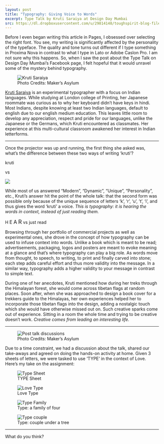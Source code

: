 ```yaml
---
layout: post
title: "Typography: Giving Voice to Words"
excerpt: Type Talk by Kruti Saraiya at Design Day Mumbai
src: https://dl.dropboxusercontent.com/u/29814148/toughspirit-blog-files/design-day-type-talk/TYPE-1.jpg
---
```


Before I even began writing this article in Pages, I obsessed over selecting the right font. You see, my writing is significantly affected by the personality of the typeface. The quality and tone turns out different if I type something in Proxima Nova in contrast to what I type in Lato or Adobe Caslon Pro. I am not sure why this happens. So, when I saw the post about the Type Talk on Design Day Mumbai’s Facebook page, I felt hopeful that it would unravel some of the mystery behind typography.

<figure>
	<img src="https://dl.dropboxusercontent.com/u/29814148/toughspirit-blog-files/design-day-type-talk/Kruti%20Saraiya.jpg" class="img-responsive" title="Kruti Saraiya" alt="Kruti Saraiya"/>
	<figcaption>Photo Credits: Maker’s Asylum</figcaption>
</figure>

[Kruti Saraiya](http://www.kruti99.com) is an experimental typographer with a focus on Indian languages. While studying at London college of Printing, her Japanese roommate was curious as to why her keyboard didn’t have keys in hindi. Most Indians, despite knowing at least two Indian languages, default to english due to our english medium education. This leaves little room to develop any appreciation, respect and pride for our languages, unlike the Japanese or the Germans, which Kruti encountered as classmates. Her experience at this multi-cultural classroom awakened her interest in Indian letterforms.

---

Once the projector was up and running, the first thing she asked was, what’s the difference between these two ways of writing ‘kruti’?

<div class="text-center">
	<p>kruti</p>
	<p>vs</p>
	<p><img src="https://dl.dropboxusercontent.com/u/29814148/toughspirit-blog-files/design-day-type-talk/krutilogo.png"></p>
</div>

While most of us answered “Modern”, “Dynamic”, “Unique”, “Personality”, etc., Kruti’s answer hit the point of the whole talk: that the second form was possible only because of the unique sequence of letters ‘k’, ‘r’, ‘u’, ’t’, ‘i’, and thus gives the word ‘kruti’ a voice. *This is typography: it is hearing the words in context, instead of just reading them.* 

<p class="text-center">
	<span>H</span>
	<span style="font-size: 1.1em;">E</span>
	<span style="font-size: 1.2em;">A</span>
	<span style="font-size: 1.3em;">R</span> 
	vs just read
</p>

Browsing through her portfolio of commercial projects as well as experimental ones, she drove in the concept of how typography can be used to infuse context into words. Unlike a book which is meant to be read; advertisements, packaging, logos and posters are meant to evoke meaning at a glance and that’s where typography can play a big role. As words move from thought, to speech, to writing, to print and finally carved into stone; each step adds careful effort and thus more validity into the message. In a similar way, typography adds a higher validity to your message in contrast to simple text.

During one of her anecdotes, Kruti mentioned how during her treks through the Himalayan forest, she would come across tibetan flags at random places. Soon after, when she was approached to design a book cover for a trekkers guide to the Himalayas, her own experiences helped her to incorporate those tibetan flags into the design, adding a nostalgic touch which she would have otherwise missed out on. Such creative sparks come out of experience. Sitting in a room the whole time and trying to be creative doesn’t work. *Creative comes from leading an interesting life.*

---

<figure>
	<img src="https://dl.dropboxusercontent.com/u/29814148/toughspirit-blog-files/design-day-type-talk/TYPE%20Talk%20discussion.jpg" class="img-responsive" title="Post talk discussions" alt="Post talk discussions"/>
	<figcaption>Photo Credits: Maker’s Asylum</figcaption>
</figure>

Due to a time constraint, we had a discussion about the talk, shared our take-aways and agreed on doing the hands-on activity at home. Given 3 sheets of letters, we were tasked to use ‘TYPE’ in the context of Love. Here’s my take on the assignment:

<p>
<figure>
	<img src="https://dl.dropboxusercontent.com/u/29814148/toughspirit-blog-files/design-day-type-talk/TYPE%20sheet.jpg" class="img-responsive" title="Type Sheet" alt="Type Sheet"/>
	<figcaption>TYPE Sheet</figcaption>
</figure>
</p>

<p>
<figure>
	<img src="https://dl.dropboxusercontent.com/u/29814148/toughspirit-blog-files/design-day-type-talk/TYPE-1.jpg" class="img-responsive" title="Love Type" alt="Love Type"/>
	<figcaption>Love Type</figcaption>
</figure>
</p>

<p>
<figure>
	<img src="https://dl.dropboxusercontent.com/u/29814148/toughspirit-blog-files/design-day-type-talk/TYPE-3.jpg" class="img-responsive" title="Type Family" alt="Type Family"/>
	<figcaption>Type: a family of four</figcaption>
</figure>
</p>

<p>
<figure>
	<img src="https://dl.dropboxusercontent.com/u/29814148/toughspirit-blog-files/design-day-type-talk/TYPE-2.jpg" class="img-responsive" title="Type couple" alt="Type couple"/>
	<figcaption>Type: couple under a tree</figcaption>
</figure>
</p>

---

What do you think?
